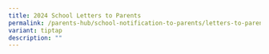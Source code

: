 ```yaml
---
title: 2024 School Letters to Parents
permalink: /parents-hub/school-notification-to-parents/letters-to-parents/
variant: tiptap
description: ""
---
```

